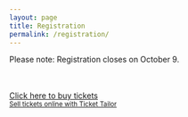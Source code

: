 ```yaml
---
layout: page
title: Registration
permalink: /registration/
---
```

Please note: Registration closes on October 9. 
<br><br><br>
<!-- Ticket Tailor Widget. Paste this into your website where you want the widget to appear. Do not change the code or the widget may not work properly. -->
<div class="tt-widget"><div class="tt-widget-fallback"><p><a href="https://www.tickettailor.com/all-tickets/spaceandplace/?ref=website_widget" target="_blank">Click here to buy tickets</a><br /><small><a href="https://www.tickettailor.com?rf=wdg_267791" class="tt-widget-powered">Sell tickets online with Ticket Tailor</a></small></p></div><script src="https://cdn.tickettailor.com/js/widgets/min/widget.js" data-url="https://www.tickettailor.com/all-tickets/spaceandplace/?ref=website_widget" data-type="inline" data-inline-minimal="false" data-inline-show-logo="true" data-inline-bg-fill="false" data-inline-inherit-ref-from-url-param="" data-inline-ref="website_widget"></script></div><!-- End of Ticket Tailor Widget -->
